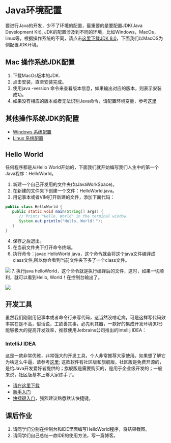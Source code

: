 # Java环境配置

要进行Java的开发，少不了环境的配置，最重要的是要配置JDK(Java Development Kit), JDK的配置涉及到不同的环境，比如Windows，MacOs，linux等，根据操作系统的不同，请点击[这里下载JDK 8.0](https://www.oracle.com/technetwork/java/javase/downloads/jdk8-downloads-2133151.html)，下面我们以MacOS为例配置JDK环境。


## Mac 操作系统JDK配置

1. 下载MacOs版本的JDK.
2. 点击安装，直至安装完成。
3. 使用java -version 命令来查看版本信息，如果输出对应的版本，则表示安装成功。
4. 如果没有相应的版本或者无法识别Java命令，请配置环境变量，参考[这里](http://www.cnblogs.com/quickcodes/p/5398709.html)

## 其他操作系统JDK的配置

* [Windows 系统配置](https://docs.oracle.com/javase/8/docs/technotes/guides/install/windows_jdk_install.html)
* [Linux 系统配置](https://docs.oracle.com/javase/8/docs/technotes/guides/install/linux_jdk.html)

## Hello World

任何程序都是从Hello World开始的，下面我们就开始编写我们人生中的第一个Java程序：HelloWorld。

1. 新建一个自己开发用的文件夹(如JavaWorkSpace)。
2. 在新建的文件夹下创建一个文件：HelloWorld.java。
3. 用记事本或者VIM打开新建的文件，添加下面代码：
```java
public class HelloWorld {
   public static void main(String[] args) {
      // Prints "Hello, World" in the terminal window.
      System.out.println("Hello, World！");
   }
}
```
4. 保存之后退出。
5. 在当前文件夹下打开命令终端。
6. 执行命令：javac HelloWorld.java，这个命令就会将这个java文件编译成class文件,所以你会看到当前文件夹下多了一个class文件。

![](http://ww1.sinaimg.cn/large/af4e9f79gy1fxq3za6vp8j21lq08wjuy.jpg)
7. 执行java helloWorld，这个命令就是执行编译后的文件，这时，如果一切顺利，就可以看到Hello, World！在控制台输出了。

![](http://ww1.sinaimg.cn/large/af4e9f79gy1fxq42mhnycj216203y75e.jpg)

## 开发工具

虽然我们刚刚用记事本或者命令行来写代码，这当然没啥毛病，可是这样写代码效率实在是不高，俗话说，工欲善其事，必先利其器，一款好的集成开发环境(IDE)能够极大的提高开发效率，推荐使用Jetbrains公司推出的Intellij IDEA：

### [IntelliJ IDEA](https://www.jetbrains.com/idea/)

这是一款非常优雅，非常强大的开发工具，个人非常推荐大家使用。如果想了解它为啥这么牛逼，请参考[这里](https://www.jetbrains.com/idea/features/); 这款软件有社区版和旗舰版，社区版是免费开源的，是给Java开发爱好者提供的；旗舰版是需要购买的，是用于企业级开发的；一般来说，社区版基本上够大家练手了。

* [请在这里下载](https://www.jetbrains.com/idea/download)
* [新手入门](https://www.jetbrains.com/idea/documentation/)
* [快捷键入门](https://resources.jetbrains.com/storage/products/intellij-idea/docs/IntelliJIDEA_ReferenceCard.pdf)，强烈建议熟悉默认快捷键。


## 课后作业

1. 请同学们分别在控制台和IDE里面编写HelloWorld程序，将结果截图。
2. 请同学们自己总结一款IDE的使用方法，写一篇博客。
